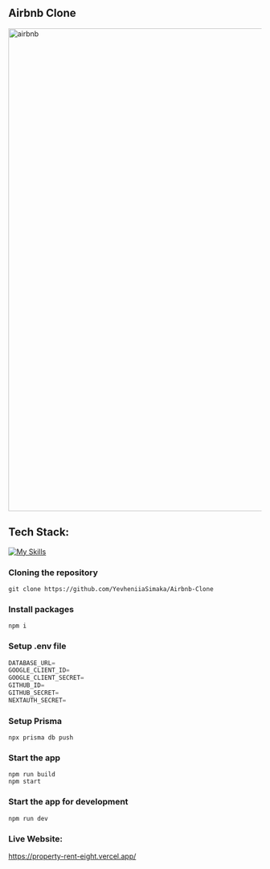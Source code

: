 ## Airbnb Clone
<img width="959" alt="airbnb" src="https://github.com/YevheniiaSimaka/Airbnb-Clone/assets/112284703/9d5cd4ae-86b6-4cd8-9670-00efd42c7794">

## Tech Stack:
[![My Skills](https://skillicons.dev/icons?i=vite,ts,tailwind,prisma,mongodb,nextjs,react)](https://skillicons.dev)

### Cloning the repository

```shell
git clone https://github.com/YevheniiaSimaka/Airbnb-Clone
```

### Install packages

```shell
npm i
```

### Setup .env file


```js
DATABASE_URL=
GOOGLE_CLIENT_ID=
GOOGLE_CLIENT_SECRET=
GITHUB_ID=
GITHUB_SECRET=
NEXTAUTH_SECRET=
```

### Setup Prisma

```shell
npx prisma db push

```

### Start the app

```shell
npm run build
npm start
```

### Start the app for development

```shell
npm run dev
```

### Live Website:
https://property-rent-eight.vercel.app/
